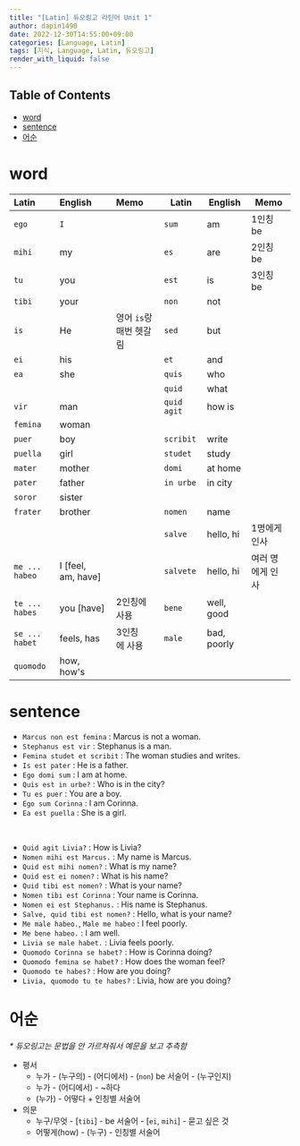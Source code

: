 ```yaml
---
title: "[Latin] 듀오링고 라틴어 Unit 1"
author: dapin1490
date: 2022-12-30T14:55:00+09:00
categories: [Language, Latin]
tags: [지식, Language, Latin, 듀오링고]
render_with_liquid: false
---
```

<style>
  .x-understand { color: #ccb833; }
  .understand { color: #1380da; }
  .tab { white-space: pre; }
  .underline { text-decoration: underline; }
  .cancle { text-decoration: line-through; }
  .green { color: forestgreen;}
  figure { text-align: center; }
</style>

## Table of Contents

- [word](#word)
- [sentence](#sentence)
- [어순](#어순)

# word

| Latin            | English             | Memo                      | Latin         | English     | Memo             |
| :--------------- | :------------------ | :------------------------ | ------------- | ----------- | ---------------- |
| `ego`          | `I`               |                           | `sum`       | am          | 1인칭 be         |
| `mihi`         | my                  |                           | `es`        | are         | 2인칭 be         |
| `tu`           | you                 |                           | `est`       | is          | 3인칭 be         |
| `tibi`         | your                |                           | `non`       | not         |                  |
| `is`           | He                  | 영어 `is`랑 매번 헷갈림 | `sed`       | but         |                  |
| `ei`           | his                 |                           | `et`        | and         |                  |
| `ea`           | she                 |                           | `quis`      | who         |                  |
|                  |                     |                           | `quid`      | what        |                  |
| `vir`          | man                 |                           | `quid agit` | how is      |                  |
| `femina`       | woman               |                           |               |             |                  |
| `puer`         | boy                 |                           | `scribit`   | write       |                  |
| `puella`       | girl                |                           | `studet`    | study       |                  |
| `mater`        | mother              |                           | `domi`      | at home     |                  |
| `pater`        | father              |                           | `in urbe`   | in city     |                  |
| `soror`        | sister              |                           |               |             |                  |
| `frater`       | brother             |                           | `nomen`     | name        |                  |
|                  |                     |                           | `salve`     | hello, hi   | 1명에게 인사     |
| `me ... habeo` | I [feel, am, have] |                           | `salvete`   | hello, hi   | 여러 명에게 인사 |
| `te ... habes` | you [have]          | 2인칭에 사용              | `bene`      | well, good  |                  |
| `se ... habet` | feels, has          | 3인칭에 사용             | `male`      | bad, poorly |                  |
| `quomodo`      | how, how's          |                           |               |             |                  |

# sentence

- `Marcus non est femina` : Marcus is not a woman.
- `Stephanus est vir` : Stephanus is a man.
- `Femina studet et scribit` : The woman studies and writes.
- `Is est pater` : He is a father.
- `Ego domi sum` : I am at home.
- `Quis est in urbe?` : Who is in the city?
- `Tu es puer` : You are a boy.
- `Ego sum Corinna` : I am Corinna.
- `Ea est puella` : She is a girl.

<br>

- `Quid agit Livia?` : How is Livia?
- `Nomen mihi est Marcus.` : My name is Marcus.
- `Quid est mihi nomen?` : What is my name?
- `Quid est ei nomen?` : What is his name?
- `Quid tibi est nomen?` : What is your name?
- `Nomen tibi est Corinna` : Your name is Corinna.
- `Nomen ei est Stephanus.` : His name is Stephanus.
- `Salve, quid tibi est nomen?` : Hello, what is your name?
- `Me male habeo.`, `Male me habeo` : I feel poorly.
- `Me bene habeo.` : I am well.
- `Livia se male habet.` : Livia feels poorly.
- `Quomodo Corinna se habet?` : How is Corinna doing?
- `Quomodo femina se habet?` : How does the woman feel?
- `Quomodo te habes?` : How are you doing?
- `Livia, quomodo tu te habes?` : Livia, how are you doing?

# 어순

*\* 듀오링고는 문법을 안 가르쳐줘서 예문을 보고 추측함*

- 평서
  - 누가 - (누구의) - (어디에서) - (`non`) be 서술어 - (누구인지)
  - 누가 - (어디에서) - ~하다
  - (누가) - 어떻다 + 인칭별 서술어
- 의문
  - 누구/무엇 - \[`tibi`] - be 서술어 - \[`ei`, `mihi`] - 묻고 싶은 것
  - 어떻게(how) - (누구) - 인칭별 서술어
